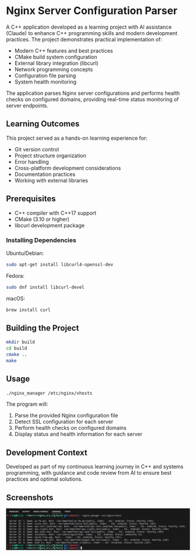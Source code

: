 # Nginx Server Configuration Parser

A C++ application developed as a learning project with AI assistance (Claude) to enhance C++ programming skills and modern development practices. The project demonstrates practical implementation of:

- Modern C++ features and best practices
- CMake build system configuration
- External library integration (libcurl)
- Network programming concepts
- Configuration file parsing
- System health monitoring

The application parses Nginx server configurations and performs health checks on configured domains, providing real-time status monitoring of server endpoints.

## Learning Outcomes

This project served as a hands-on learning experience for:
- Git version control
- Project structure organization
- Error handling
- Cross-platform development considerations
- Documentation practices
- Working with external libraries

## Prerequisites

- C++ compiler with C++17 support
- CMake (3.10 or higher)
- libcurl development package

### Installing Dependencies

Ubuntu/Debian:
```bash
sudo apt-get install libcurl4-openssl-dev
```

Fedora:
```bash
sudo dnf install libcurl-devel
```

macOS:
```bash
brew install curl
```

## Building the Project

```bash
mkdir build
cd build
cmake ..
make
```

## Usage
```bash
./nginx_manager /etc/nginx/vhosts
```

The program will:
1. Parse the provided Nginx configuration file
2. Detect SSL configuration for each server
3. Perform health checks on configured domains
4. Display status and health information for each server

## Development Context

Developed as part of my continuous learning journey in C++ and systems programming, with guidance and code review from AI to ensure best practices and optimal solutions.

## Screenshots

![Application Screenshot](screenshot.png)
